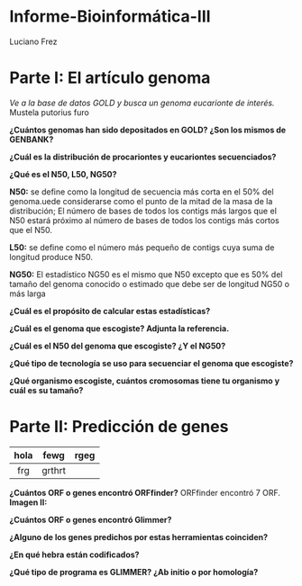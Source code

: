 # Informe-Bioinformática-III
Luciano Frez

# **Parte I: El artículo genoma**

*Ve a la base de datos GOLD y busca un genoma eucarionte de interés.*
Mustela putorius furo

**¿Cuántos genomas han sido depositados en GOLD? ¿Son los mismos de GENBANK?**

**¿Cuál es la distribución de procariontes y eucariontes secuenciados?**

**¿Qué es el N50, L50, NG50?**
 
 **N50:** se define como la longitud de secuencia más corta en el 50% del genoma.uede considerarse como el punto de la mitad de la masa de la distribución; El número de bases de todos los contigs más largos que el N50 estará próximo al número de bases de todos los contigs más cortos que el N50.
 
 **L50:** se define como el número más pequeño de contigs cuya suma de longitud produce N50.
 
 **NG50:** El estadístico NG50 es el mismo que N50 excepto que es 50% del tamaño del genoma conocido o estimado que debe ser de longitud NG50 o más larga

**¿Cuál es el propósito de calcular estas estadísticas?**

**¿Cuál es el genoma que escogiste? Adjunta la referencia.**

**¿Cuál es el N50 del genoma que escogiste? ¿Y el NG50?**

**¿Qué tipo de tecnología se uso para secuenciar el genoma que escogiste?**

**¿Qué organismo escogiste, cuántos cromosomas tiene tu organismo y cuál es su tamaño?**

# **Parte II: Predicción de genes**

|hola|fewg|rgeg|
|:---------:|:---:|:---:|
|frg|grthrt | |
**¿Cuántos ORF o genes encontró ORFfinder?**
ORFfinder encontró 7 ORF.
**Imagen II:**

**¿Cuántos ORF o genes encontró Glimmer?**

**¿Alguno de los genes predichos por estas herramientas coinciden?**
	
 **¿En qué hebra están codificados?**
	
 **¿Qué tipo de programa es GLIMMER? ¿Ab initio o por homología?**
